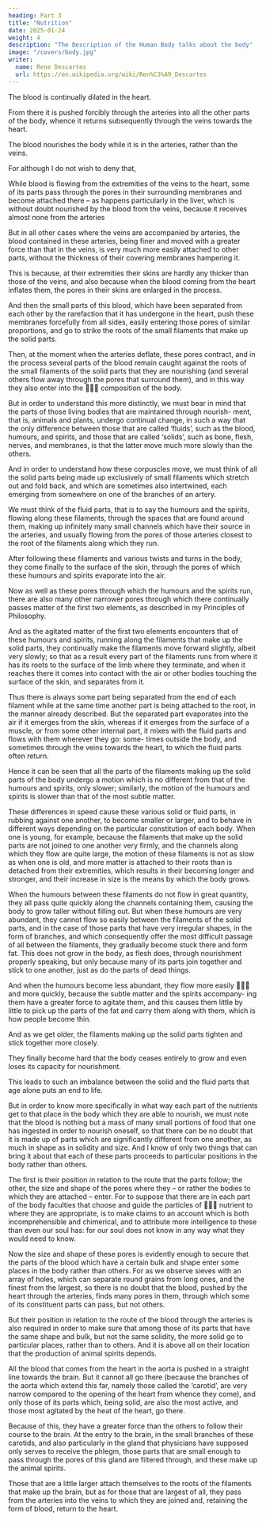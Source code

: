 ```yaml
---
heading: Part 3
title: "Nutrition"
date: 2025-01-24
weight: 4
description: "The Description of the Human Body talks about the body"
image: "/covers/body.jpg"
writer:
  name: Rene Descartes
  url: https://en.wikipedia.org/wiki/Ren%C3%A9_Descartes
---
```



The blood is continually dilated in the heart. 

From there it is pushed forcibly through the arteries into all the other parts of the body, whence it returns subsequently through the veins towards the heart.

The blood nourishes the body while it is in the arteries, rather than the veins.

For although I do not wish to deny that, 

While blood is flowing from the extremities of the veins to the heart, some of its parts pass through the pores in their surrounding membranes and become attached there – as happens particularly in the liver, which is without doubt nourished by the blood from the veins, because it receives almost none from the arteries

But in all other cases where the veins are accompanied by arteries, the blood contained in these arteries, being finer and moved with a greater force than that in the veins, is very much more easily attached to other parts, without the thickness of their covering membranes hampering it.

This is because, at their extremities their skins are hardly any thicker than those of the veins, and also because when the blood coming from the heart inflates them, the pores in their skins are enlarged in the process. 

And then the small parts of this blood, which have been separated from each other by the rarefaction that it has undergone in the heart, push these membranes forcefully from all sides, easily entering those pores of similar proportions, and go to strike the roots of the small filaments that make up the solid parts. 

Then, at the moment when the arteries deflate, these pores contract, and in the process several parts of the blood remain caught against the roots of the small filaments of the solid parts that they are nourishing (and several others flow away through the pores that surround them), and in this way they also enter into the  composition of the body.

But in order to understand this more distinctly, we must bear in mind that the parts of those living bodies that are maintained through nourish- ment, that is, animals and plants, undergo continual change, in such a way that the only difference between those that are called ‘fluids’, such as the blood, humours, and spirits, and those that are called ‘solids’, such as bone, flesh, nerves, and membranes, is that the latter move much more slowly than the others.

And in order to understand how these corpuscles move, we must think of all the solid parts being made up exclusively of small filaments which stretch out and fold back, and which are sometimes also intertwined, each emerging from somewhere on one of the branches of an artery.

We must think of the fluid parts, that is to say the humours and the spirits, flowing along these filaments, through the spaces that are found around them, making up infinitely many small channels which have their source in the arteries, and usually flowing from the pores of those arteries closest to the root of the filaments along which they run.

After following these filaments and various twists and turns in the body, they come finally to the surface of the skin, through the pores of which these humours and spirits evaporate into the air.

Now as well as these pores through which the humours and the spirits run, there are also many other narrower pores through which there continually passes matter of the first two elements, as described in my Principles of Philosophy.

And as the agitated matter of the first two elements encounters that of these humours and spirits, running along the filaments that make up the solid parts, they continually make the filaments move forward slightly, albeit very slowly; so that as a result every part of the filaments runs from where it has its roots to the surface of the limb where they terminate, and when it reaches there it comes into contact with the air or other bodies touching the surface of the skin, and separates from it.

Thus there is always some part being separated from the end of each filament while at the same time another part is being attached to the root, in the manner already described. But the separated part evaporates into the air if it emerges from the skin, whereas if it emerges from the surface of a muscle, or from some other internal part, it mixes with the fluid parts and flows with them wherever they go: some- times outside the body, and sometimes through the veins towards the heart, to which the fluid parts often return.

Hence it can be seen that all the parts of the filaments making up the solid parts of the body undergo a motion which is no different from that of the humours and spirits, only slower; similarly, the motion of the humours and spirits is slower than that of the most subtle matter.

These differences in speed cause these various solid or fluid parts, in rubbing against one another, to become smaller or larger, and to behave in different ways depending on the particular constitution of each body. When one is young, for example, because the filaments that make up the solid parts are not joined to one another very firmly, and the channels along which they flow are quite large, the motion of these filaments is not as slow as when one is old, and more matter is attached to their roots than is detached from their extremities, which results in their becoming longer and stronger, and their increase in size is the means by which the body grows.

When the humours between these filaments do not flow in great quantity, they all pass quite quickly along the channels containing them, causing the body to grow taller without filling out. But when these humours are very abundant, they cannot flow so easily between the filaments of the solid parts, and in the case of those parts that have very irregular shapes, in the form of branches, and which consequently offer the most difficult passage of all between the filaments, they gradually become stuck there and form fat. This does not grow in the body, as flesh does, through nourishment properly speaking, but only because many of its parts join together and stick to one another, just as do the parts of dead things.

And when the humours become less abundant, they flow more easily  and more quickly, because the subtle matter and the spirits accompany- ing them have a greater force to agitate them, and this causes them little by little to pick up the parts of the fat and carry them along with them, which is how people become thin.

And as we get older, the filaments making up the solid parts tighten and stick together more closely.

They finally become hard that the body ceases entirely to grow and even loses its capacity for nourishment.

This leads to such an imbalance between the solid and the fluid parts that age alone puts an end to life.

But in order to know more specifically in what way each part of the nutrients get to that place in the body which they are able to nourish, we must note that the blood is nothing but a mass of many small portions of food that one has ingested in order to nourish oneself, so that there can be no doubt that it is made up of parts which are significantly different from one another, as much in shape as in solidity and size. And I know of only two things that can bring it about that each of these parts proceeds to particular positions in the body rather than others.

The first is their position in relation to the route that the parts follow; the other, the size and shape of the pores where they – or rather the bodies to which they are attached – enter. For to suppose that there are in each part of the body faculties that choose and guide the particles of  nutrient to where they are appropriate, is to make claims to an account which is both incomprehensible and chimerical, and to attribute more intelligence to these than even our soul has: for our soul does not know in any way what they would need to know.

Now the size and shape of these pores is evidently enough to secure that the parts of the blood which have a certain bulk and shape enter some places in the body rather than others. For as we observe sieves with an array of holes, which can separate round grains from long ones, and the finest from the largest, so there is no doubt that the blood, pushed by the heart through the arteries, finds many pores in them, through which some of its constituent parts can pass, but not others.

But their position in relation to the route of the blood through the arteries is also required in order to make sure that among those of its parts that have the same shape and bulk, but not the same solidity, the more solid go to particular places, rather than to others. And it is above all on their location that the production of animal spirits depends.

All the blood that comes from the heart in the aorta is pushed in a straight line towards the brain. But it cannot all go there (because the branches of the aorta which extend this far, namely those called the ‘carotid’, are very narrow compared to the opening of the heart from whence they come), and only those of its parts which, being solid, are also the most active, and those most agitated by the heat of the heart, go there.

Because of this, they have a greater force than the others to follow their course to the brain. At the entry to the brain, in the small branches of these carotids, and also particularly in the gland that physicians have supposed only serves to receive the phlegm, those parts that are small enough to pass through the pores of this gland are filtered through, and these make up the animal spirits.

Those that are a little larger attach themselves to the roots of the filaments that make up the brain, but as for those that are largest of all, they pass from the arteries into the veins to which they are joined and, retaining the form of blood, return to the heart.